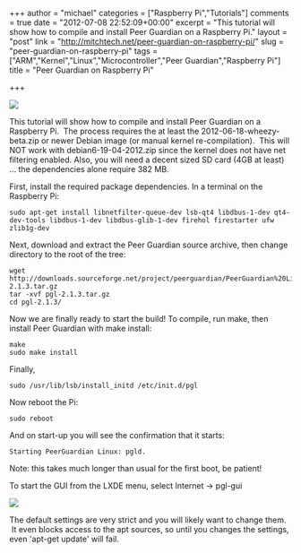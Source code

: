 +++
author = "michael"
categories = ["Raspberry Pi","Tutorials"]
comments = true
date = "2012-07-08 22:52:09+00:00"
excerpt = "This tutorial will show how to compile and install Peer Guardian on a Raspberry Pi."
layout = "post"
link = "http://mitchtech.net/peer-guardian-on-raspberry-pi/"
slug = "peer-guardian-on-raspberry-pi"
tags = ["ARM","Kernel","Linux","Microcontroller","Peer Guardian","Raspberry Pi"]
title = "Peer Guardian on Raspberry Pi"

+++

[![](http://mitchtech.net/wp-content/uploads/2012/06/pi-peer-guardian-300x183.png)](http://mitchtech.net/peer-guardian-on-raspberry-pi/pi-peer-guardian/)

This tutorial will show how to compile and install Peer Guardian on a Raspberry Pi.  The process requires the at least the 2012-06-18-wheezy-beta.zip or newer Debian image (or manual kernel re-compilation).  This will NOT work with debian6-19-04-2012.zip since the kernel does not have net filtering enabled. Also, you will need a decent sized SD card (4GB at least) ... the dependencies alone require 382 MB.

First, install the required package dependencies. In a terminal on the Raspberry Pi:

```
sudo apt-get install libnetfilter-queue-dev lsb-qt4 libdbus-1-dev qt4-dev-tools libdbus-1-dev libdbus-glib-1-dev firehol firestarter ufw zlib1g-dev
```

Next, download and extract the Peer Guardian source archive, then change directory to the root of the tree:

```
wget http://downloads.sourceforge.net/project/peerguardian/PeerGuardian%20Linux/2.1.3/pgl-2.1.3.tar.gz
tar -xvf pgl-2.1.3.tar.gz
cd pgl-2.1.3/
```

Now we are finally ready to start the build! To compile, run make, then install Peer Guardian with make install:

```
make
sudo make install
```

Finally,

```
sudo /usr/lib/lsb/install_initd /etc/init.d/pgl
```

Now reboot the Pi:

```
sudo reboot
```

And on start-up you will see the confirmation that it starts:

```
Starting PeerGuardian Linux: pgld.
```

Note: this takes much longer than usual for the first boot, be patient!

To start the GUI from the LXDE menu, select Internet -> pgl-gui

[![](http://mitchtech.net/wp-content/uploads/2012/06/pi-pgl-300x183.png)](http://mitchtech.net/peer-guardian-on-raspberry-pi/pi-pgl/)

The default settings are very strict and you will likely want to change them.  It even blocks access to the apt sources, so until you changes the settings, even 'apt-get update' will fail.

